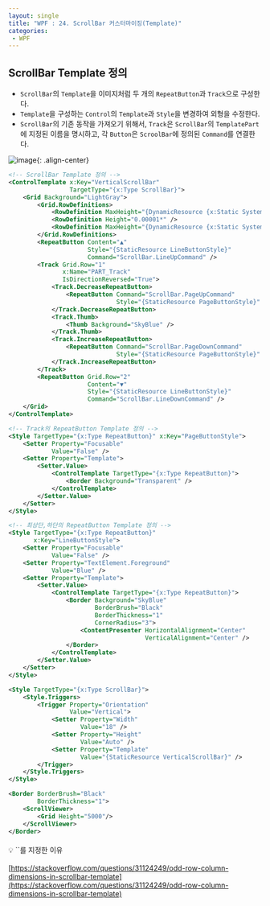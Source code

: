 ```yaml
---
layout: single
title: "WPF : 24. ScrollBar 커스터마이징(Template)"
categories:
 - WPF
---
```


## **ScrollBar Template 정의**

- `ScrollBar`의 `Template`을 이미지처럼 두 개의 `RepeatButton`과 `Track`으로 구성한다.
- `Template`을 구성하는 `Control`의 `Template`과 `Style`을 변경하여 외형을 수정한다.
- `ScrollBar`의 기존 동작을 가져오기 위해서, `Track`은 `ScrollBar`의 `TemplatePart`에 지정된 이름을 명시하고, 각 `Button`은 `ScroolBar`에 정의된 `Command`를 연결한다.

![image](https://user-images.githubusercontent.com/38006679/155634062-17416c7b-c326-4824-ba5e-97ae1b1cacdd.png){: .align-center}

```xml
<!-- ScrollBar Template 정의 -->
<ControlTemplate x:Key="VerticalScrollBar"
                 TargetType="{x:Type ScrollBar}">
    <Grid Background="LightGray">
        <Grid.RowDefinitions>
            <RowDefinition MaxHeight="{DynamicResource {x:Static SystemParameters.VerticalScrollBarButtonHeightKey}}" />
            <RowDefinition Height="0.00001*" />
            <RowDefinition MaxHeight="{DynamicResource {x:Static SystemParameters.VerticalScrollBarButtonHeightKey}}" />
        </Grid.RowDefinitions>
        <RepeatButton Content="▲"
                      Style="{StaticResource LineButtonStyle}"
                      Command="ScrollBar.LineUpCommand" />
        <Track Grid.Row="1"
               x:Name="PART_Track"
               IsDirectionReversed="True">
            <Track.DecreaseRepeatButton>
                <RepeatButton Command="ScrollBar.PageUpCommand"
                              Style="{StaticResource PageButtonStyle}" />
            </Track.DecreaseRepeatButton>
            <Track.Thumb>
                <Thumb Background="SkyBlue" />
            </Track.Thumb>
            <Track.IncreaseRepeatButton>
                <RepeatButton Command="ScrollBar.PageDownCommand"
                              Style="{StaticResource PageButtonStyle}" />
            </Track.IncreaseRepeatButton>
        </Track>
        <RepeatButton Grid.Row="2"
                      Content="▼"
                      Style="{StaticResource LineButtonStyle}"
                      Command="ScrollBar.LineDownCommand" />
    </Grid>
</ControlTemplate>

<!-- Track의 RepeatButton Template 정의 -->
<Style TargetType="{x:Type RepeatButton}" x:Key="PageButtonStyle">
    <Setter Property="Focusable"
            Value="False" />
    <Setter Property="Template">
        <Setter.Value>
            <ControlTemplate TargetType="{x:Type RepeatButton}">
                <Border Background="Transparent" />
            </ControlTemplate>
        </Setter.Value>
    </Setter>
</Style>

<!-- 최상단,하단의 RepeatButton Template 정의 -->
<Style TargetType="{x:Type RepeatButton}"
       x:Key="LineButtonStyle">
    <Setter Property="Focusable"
            Value="False" />
    <Setter Property="TextElement.Foreground"
            Value="Blue" />
    <Setter Property="Template">
        <Setter.Value>
            <ControlTemplate TargetType="{x:Type RepeatButton}">
                <Border Background="SkyBlue"
                        BorderBrush="Black"
                        BorderThickness="1"
                        CornerRadius="3">
                    <ContentPresenter HorizontalAlignment="Center"
                                      VerticalAlignment="Center" />
                </Border>
            </ControlTemplate>
        </Setter.Value>
    </Setter>
</Style>

<Style TargetType="{x:Type ScrollBar}">
    <Style.Triggers>
        <Trigger Property="Orientation"
                 Value="Vertical">
            <Setter Property="Width"
                    Value="18" />
            <Setter Property="Height"
                    Value="Auto" />
            <Setter Property="Template"
                    Value="{StaticResource VerticalScrollBar}" />
        </Trigger>
    </Style.Triggers>
</Style>
```

```xml
<Border BorderBrush="Black"
        BorderThickness="1">
    <ScrollViewer>
        <Grid Height="5000"/>
    </ScrollViewer>
</Border>
```
<div style="line-height : 0.3">
<br/>
</div>

<div class="notice--info" markdown="1"> 
💡 `<RowDefinition Height="0.00001*" />`를 지정한 이유
<div style="line-height : 0.3">
<br/>
</div>

[https://stackoverflow.com/questions/31124249/odd-row-column-dimensions-in-scrollbar-template](https://stackoverflow.com/questions/31124249/odd-row-column-dimensions-in-scrollbar-template)
</div>